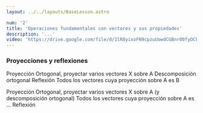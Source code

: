 ```yaml
---
layout: ../../layouts/BaseLesson.astro

num: '2'
title: 'Operaciones fundamentales con vectores y sus propiedades'
description: '...'
video: 'https://drive.google.com/file/d/1lR8yixoFN9cpzuUowdCGBnr00fyOCkv2/preview'
---
```


### Proyecciones y reflexiones
Proyección Ortogonal, proyectar varios vectores X sobre A
Descomposición ortogonal
Reflexión
Todos los vectores cuya proyección sobre A es B

Proyección Ortogonal, proyectar varios vectores X sobre A (y descomposición ortogonal)
Todos los vectores cuya proyección sobre A es …
Reflexión
